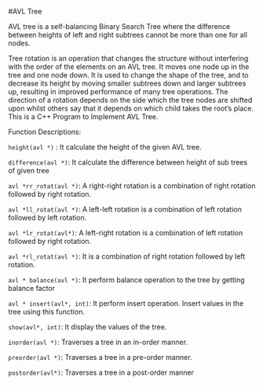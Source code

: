 #AVL Tree

AVL tree is a self-balancing Binary Search Tree where the difference between heights of left and right subtrees cannot be more than one for all nodes.

Tree rotation is an operation that changes the structure without interfering with the order of the elements on an AVL tree. It moves one node up in the tree and one node down. It is used to change the shape of the tree, and to decrease its height by moving smaller subtrees down and larger subtrees up, resulting in improved performance of many tree operations. The direction of a rotation depends on the side which the tree nodes are shifted upon whilst others say that it depends on which child takes the root’s place. This is a C++ Program to Implement AVL Tree.


Function Descriptions:

`height(avl *)` : It calculate the height of the given AVL tree.

`difference(avl *)`: It calculate the difference between height of sub trees of given tree

`avl *rr_rotat(avl *)`: A right-right rotation is a combination of right rotation followed by right rotation.

`avl *ll_rotat(avl *)`: A left-left rotation is a combination of left rotation followed by left rotation.

`avl *lr_rotat(avl*)`: A left-right rotation is a combination of left rotation followed by right rotation.

`avl *rl_rotat(avl *)`: It is a combination of right rotation followed by left rotation.

`avl * balance(avl *)`: It perform balance operation to the tree by getting balance factor

`avl * insert(avl*, int)`: It perform insert operation. Insert values in the tree using this function. 

`show(avl*, int)`: It display the values of the tree. 

`inorder(avl *)`: Traverses a tree in an in-order manner. 

`preorder(avl *)`: Traverses a tree in a pre-order manner. 

`postorder(avl*)`: Traverses a tree in a post-order manner
